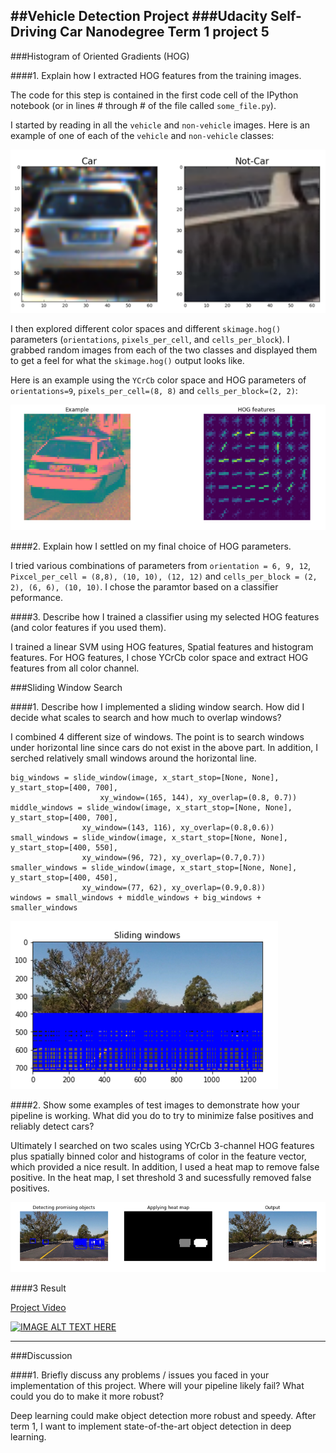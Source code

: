 ##Vehicle Detection Project
###Udacity Self-Driving Car Nanodegree Term 1 project 5
---


[//]: # (Image References)
[image1]: ./examples/car_not_car.png
[image2]: ./examples/hog.png
[image3]: ./examples/sliding.png
[image4]: ./examples/pipeline.png
[image5]: ./examples/img50.jpg
[image6]: ./examples/example_output.jpg
[video1]: ./project_video.mp4


###Histogram of Oriented Gradients (HOG)

####1. Explain how I extracted HOG features from the training images.

The code for this step is contained in the first code cell of the IPython notebook (or in lines # through # of the file called `some_file.py`).  

I started by reading in all the `vehicle` and `non-vehicle` images.  Here is an example of one of each of the `vehicle` and `non-vehicle` classes:

![alt text][image1]

I then explored different color spaces and different `skimage.hog()` parameters (`orientations`, `pixels_per_cell`, and `cells_per_block`).  I grabbed random images from each of the two classes and displayed them to get a feel for what the `skimage.hog()` output looks like.

Here is an example using the `YCrCb` color space and HOG parameters of `orientations=9`, `pixels_per_cell=(8, 8)` and `cells_per_block=(2, 2)`:


![alt text][image2]

####2. Explain how I settled on my final choice of HOG parameters.

I tried various combinations of parameters from `orientation = 6, 9, 12`, `Pixcel_per_cell = (8,8), (10, 10), (12, 12)` and `cells_per_block = (2, 2), (6, 6), (10, 10)`. I chose the paramtor based on a classifier peformance.

####3. Describe how I trained a classifier using my selected HOG features (and color features if you used them).

I trained a linear SVM using HOG features, Spatial features and histogram features. For HOG features, I chose YCrCb color space and extract HOG features from all color channel.

###Sliding Window Search

####1. Describe how I implemented a sliding window search.  How did I decide what scales to search and how much to overlap windows?

I combined 4 different size of windows. The point is to search windows under horizontal line since cars do not exist in the above part. In addition, I  serched relatively small windows around the horizontal line. 

```
big_windows = slide_window(image, x_start_stop=[None, None], y_start_stop=[400, 700], 
                    xy_window=(165, 144), xy_overlap=(0.8, 0.7))
middle_windows = slide_window(image, x_start_stop=[None, None], y_start_stop=[400, 700], 
                xy_window=(143, 116), xy_overlap=(0.8,0.6))
small_windows = slide_window(image, x_start_stop=[None, None], y_start_stop=[400, 550], 
                xy_window=(96, 72), xy_overlap=(0.7,0.7))
smaller_windows = slide_window(image, x_start_stop=[None, None], y_start_stop=[400, 450], 
                xy_window=(77, 62), xy_overlap=(0.9,0.8))
windows = small_windows + middle_windows + big_windows + smaller_windows
```

![alt text][image3]

####2. Show some examples of test images to demonstrate how your pipeline is working.  What did you do to try to minimize false positives and reliably detect cars?

Ultimately I searched on two scales using YCrCb 3-channel HOG features plus spatially binned color and histograms of color in the feature vector, which provided a nice result. In addition, I used a heat map to remove false positive. In the heat map, I set threshold 3 and sucessfully removed false positives.

![alt text][image4]

####3 Result

[Project Video](https://www.youtube.com/watch?v=Ywa9UDmwuj0&feature=youtu.be)

[![IMAGE ALT TEXT HERE](https://img.youtube.com/vi/Ywa9UDmwuj0/0.jpg)](https://www.youtube.com/watch?v=vySgXdDJlrs)

---

###Discussion

####1. Briefly discuss any problems / issues you faced in your implementation of this project.  Where will your pipeline likely fail?  What could you do to make it more robust?

Deep learning could make object detection more robust and speedy. After term 1, I want to implement state-of-the-art object detection in deep learning.



